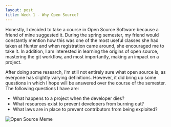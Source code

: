 ```yaml
---
layout: post
title: Week 1 - Why Open Source?
---
```



Honestly, I decided to take a course in Open Source Software because a friend of mine suggested it. During the spring semester, my friend would constantly mention how this was one of the most useful classes she had taken at Hunter and when registration came around, she encouraged me to take it. In addition, I am interested in learning the origins of open source, mastering the git workflow, and most importantly, making an impact on a project.


After doing some research, i'm still not entirely sure what open source is, as everyone has slightly varying definitions. However, it did bring up some questions in which I hope will be answered over the course of the semester. The following questions I have are:

- What happens to a project when the developer dies?
- What resources exist to prevent developers from burning out?
- What laws are in place to prevent contributors from being exploited?

![Open Source Meme](https://pics.me.me/criminals-cant-use-secret-exploits-in-your-code-openi-if-21417341.png)
